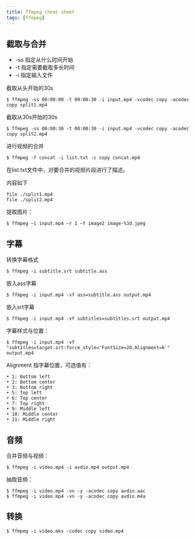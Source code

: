 ```yaml
---
title: ffmpeg cheat sheet
tags: [ffmpeg]
---
```


## 截取与合并

* -ss 指定从什么时间开始
* -t 指定需要截取多长时间
* -i 指定输入文件

截取从头开始的30s

    $ ffmpeg -ss 00:00:00 -t 00:00:30 -i input.mp4 -vcodec copy -acodec copy split1.mp4

截取从30s开始的30s

    $ ffmpeg -ss 00:00:30 -t 00:00:30 -i input.mp4 -vcodec copy -acodec copy split2.mp4

进行视频的合并

    $ ffmpeg -f concat -i list.txt -c copy concat.mp4

在list.txt文件中，对要合并的视频片段进行了描述。

内容如下

```
file ./split1.mp4
file ./split2.mp4
```

提取图片：

    $ ffmpeg –i input.mp4 –r 1 –f image2 image-%3d.jpeg

## 字幕

转换字幕格式

    $ ffmpeg -i subtitle.srt subtitle.ass

嵌入ass字幕

    $ ffmpeg -i input.mp4 -vf ass=subtitle.ass output.mp4

嵌入srt字幕

    $ ffmpeg -i input.mp4 -vf subtitles=subtitles.srt output.mp4

字幕样式与位置：

    $ ffmpeg -i input.mp4 -vf "subtitles=target.srt:force_style='FontSize=20,Alignment=6'" output.mp4

Alignment 指字幕位置，可选值有：

    • 1: Bottom left
    • 2: Bottom center
    • 3: Bottom right
    • 5: Top left
    • 6: Top center
    • 7: Top right
    • 9: Middle left
    • 10: Middle center
    • 11: Middle right

## 音频

合并音频与视频：

    $ ffmpeg -i video.mp4 -i avdio.mp4 output.mp4

抽取音频：

    $ ffmpeg -i video.mp4 -vn -y -acodec copy avdio.aac
    $ ffmpeg -i video.mp4 -vn -y -acodec copy avdio.m4a

## 转换

    $ ffmpeg -i video.mkv -codec copy video.mp4
